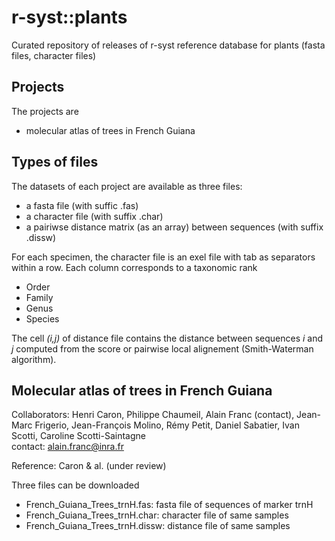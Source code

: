 # r-syst::plants
Curated repository of releases of r-syst reference database for plants (fasta files, character files)  


## Projects

The projects are 
* molecular atlas of trees in French Guiana

## Types of files

The datasets of each project are available as three files:
* a fasta file (with suffic .fas)
* a character file (with suffix .char)
* a pairiwse distance matrix (as an array) between sequences (with suffix .dissw)   


For each specimen, the character file is an exel file with tab as separators within a row. Each column corresponds to a taxonomic rank
* Order
* Family
* Genus
* Species

The cell _(i,j)_ of distance file contains the distance between sequences _i_ and _j_ computed from the score or pairwise local alignement (Smith-Waterman algorithm).


## Molecular atlas of trees in French Guiana

Collaborators: Henri Caron, Philippe Chaumeil, Alain Franc (contact), Jean-Marc Frigerio, Jean-François Molino, Rémy Petit, Daniel Sabatier, Ivan Scotti, Caroline Scotti-Saintagne  
contact: alain.franc@inra.fr

Reference: Caron & al. (under review)

Three files can be downloaded 

* French_Guiana_Trees_trnH.fas: fasta file of sequences of marker trnH 
* French_Guiana_Trees_trnH.char: character file of same samples
* French_Guiana_Trees_trnH.dissw: distance file of same samples




